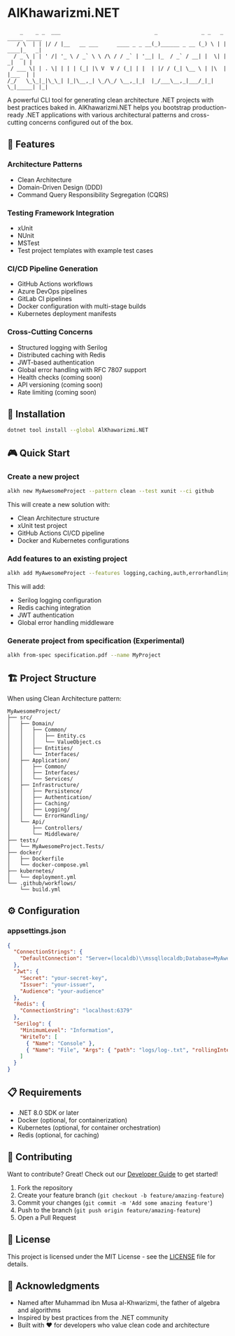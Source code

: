 # AlKhawarizmi.NET

```
    _    _ _  ___                              _              _ _   _ _____ _____ 
   / \  | | |/ / |__   __ ___      ____ _ _ __(_)______ _ __ (_) \ | | ____|_   _|
  / _ \ | | ' /| '_ \ / _` \ \ /\ / / _` | '__| |_  / _` / __| |  \| |  _|   | |  
 / ___ \| | . \| | | | (_| |\ V  V / (_| | |  | |/ / (_| \__ \ | |\  | |___  | |  
/_/   \_\_|_|\_\_| |_|\__,_| \_/\_/ \__,_|_|  |_/___\__,_|___/_|_| \_|_____| |_|  
```

A powerful CLI tool for generating clean architecture .NET projects with best practices baked in. AlKhawarizmi.NET helps you bootstrap production-ready .NET applications with various architectural patterns and cross-cutting concerns configured out of the box.

## 🌟 Features

### Architecture Patterns
- Clean Architecture
- Domain-Driven Design (DDD)
- Command Query Responsibility Segregation (CQRS)

### Testing Framework Integration
- xUnit
- NUnit
- MSTest
- Test project templates with example test cases

### CI/CD Pipeline Generation
- GitHub Actions workflows
- Azure DevOps pipelines
- GitLab CI pipelines
- Docker configuration with multi-stage builds
- Kubernetes deployment manifests

### Cross-Cutting Concerns
- Structured logging with Serilog
- Distributed caching with Redis
- JWT-based authentication
- Global error handling with RFC 7807 support
- Health checks (coming soon)
- API versioning (coming soon)
- Rate limiting (coming soon)

## 🚀 Installation

```bash
dotnet tool install --global AlKhawarizmi.NET
```

## 🎮 Quick Start

### Create a new project

```bash
alkh new MyAwesomeProject --pattern clean --test xunit --ci github
```

This will create a new solution with:
- Clean Architecture structure
- xUnit test project
- GitHub Actions CI/CD pipeline
- Docker and Kubernetes configurations

### Add features to an existing project

```bash
alkh add MyAwesomeProject --features logging,caching,auth,errorhandling
```

This will add:
- Serilog logging configuration
- Redis caching integration
- JWT authentication
- Global error handling middleware

### Generate project from specification (Experimental)

```bash
alkh from-spec specification.pdf --name MyProject
```

## 🏗️ Project Structure

When using Clean Architecture pattern:

```
MyAwesomeProject/
├── src/
│   ├── Domain/
│   │   ├── Common/
│   │   │   ├── Entity.cs
│   │   │   └── ValueObject.cs
│   │   ├── Entities/
│   │   └── Interfaces/
│   ├── Application/
│   │   ├── Common/
│   │   ├── Interfaces/
│   │   └── Services/
│   ├── Infrastructure/
│   │   ├── Persistence/
│   │   ├── Authentication/
│   │   ├── Caching/
│   │   ├── Logging/
│   │   └── ErrorHandling/
│   └── Api/
│       ├── Controllers/
│       └── Middleware/
├── tests/
│   └── MyAwesomeProject.Tests/
├── docker/
│   ├── Dockerfile
│   └── docker-compose.yml
├── kubernetes/
│   └── deployment.yml
└── .github/workflows/
    └── build.yml
```

## ⚙️ Configuration

### appsettings.json

```json
{
  "ConnectionStrings": {
    "DefaultConnection": "Server=(localdb)\\mssqllocaldb;Database=MyAwesomeProject;Trusted_Connection=True"
  },
  "Jwt": {
    "Secret": "your-secret-key",
    "Issuer": "your-issuer",
    "Audience": "your-audience"
  },
  "Redis": {
    "ConnectionString": "localhost:6379"
  },
  "Serilog": {
    "MinimumLevel": "Information",
    "WriteTo": [
      { "Name": "Console" },
      { "Name": "File", "Args": { "path": "logs/log-.txt", "rollingInterval": "Day" } }
    ]
  }
}
```

## 📋 Requirements

- .NET 8.0 SDK or later
- Docker (optional, for containerization)
- Kubernetes (optional, for container orchestration)
- Redis (optional, for caching)

## 🤝 Contributing

Want to contribute? Great! Check out our [Developer Guide](docs/DeveloperGuide.md) to get started!

1. Fork the repository
2. Create your feature branch (`git checkout -b feature/amazing-feature`)
3. Commit your changes (`git commit -m 'Add some amazing feature'`)
4. Push to the branch (`git push origin feature/amazing-feature`)
5. Open a Pull Request

## 📝 License

This project is licensed under the MIT License - see the [LICENSE](LICENSE) file for details.

## 🙏 Acknowledgments

- Named after Muhammad ibn Musa al-Khwarizmi, the father of algebra and algorithms
- Inspired by best practices from the .NET community
- Built with ❤️ for developers who value clean code and architecture 